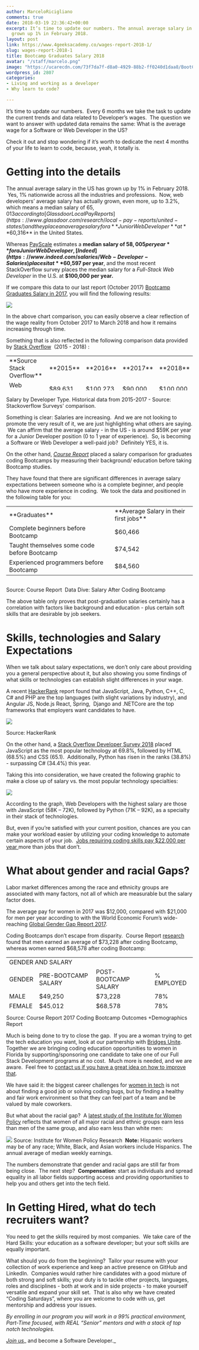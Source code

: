 ```yaml
---
author: MarceloRicigliano
comments: true
date: 2018-03-19 22:36:42+00:00
excerpt: It’s time to update our numbers. The annual average salary in the US has
  grown up 1% in February 2018.
layout: post
link: https://www.4geeksacademy.co/wages-report-2018-1/
slug: wages-report-2018-1
title: Bootcamp Graduates Salary 2018
avatar: "/staff/marcelo.png"
image: "https://ucarecdn.com/73f7da7f-d8a0-4929-88b2-ff0240d1daa8/BootCamp2018021.jpg"
wordpress_id: 2807
categories:
- Living and working as a developer
- Why learn to code?

---
```


It’s time to update our numbers.  Every 6 months we take the task to update the current trends and data related to Developer’s wages.  The question we want to answer with updated data remains the same: What is the average wage for a Software or Web Developer in the US?

Check it out and stop wondering if it’s worth to dedicate the next 4 months of your life to learn to code, because, yeah, it totally is.


# Getting into the details


The annual average salary in the US has grown up by 1% in February 2018.  Yes, 1% nationwide across all the industries and professions.  Now, web developers’ average salary has actually grown, even more, up to 3.2%, which means a median salary of $65,013 according to [Glassdoor Local Pay Reports](https://www.glassdoor.com/research/local-pay-reports/united-states/) and they place an average salary for a **Junior Web Developer **at** $60,316** in the United States.

Whereas [PayScale](https://www.payscale.com/research/US/Job=Web_Developer/Salary) estimates a **median salary of $58,005 per year** for a Junior Web Developer,  [Indeed](https://www.indeed.com/salaries/Web-Developer-Salaries) places it at **$60,597 per year**, and the most recent StackOverflow survey places the median salary for a _Full-Stack Web Developer_ in the U.S. at **$100,000 per year.**

If we compare this data to our last report (October 2017) [Bootcamp Graduates Salary in 2017](https://www.4geeksacademy.co/pay-tuition-4geeks-2/), you will find the following results:

![](https://ucarecdn.com/cd793753-0b98-46b0-9d80-d1303dc78e9e/ScreenShot20180319at63214PMe1521498827339.png)

In the above chart comparison, you can easily observe a clear reflection of the wage reality from October 2017 to March 2018 and how it remains increasing through time.

Something that is also reflected in the following comparison data provided by [Stack Overflow](https://insights.stackoverflow.com/survey/2017#overview)  (2015 - 2018) :
<table width="482" style="height: 93px;" class="table table-striped aligncenter" >
<tbody >
<tr >

<td >**Source Stack Overflow**
</td>

<td >**2015**
</td>

<td >**2016**
</td>

<td >**2017**
</td>

<td >**2018**
</td>
</tr>
<tr >

<td >Web Developer
</td>

<td >$89,631
</td>

<td >$100,273
</td>

<td >$90,000
</td>

<td >$100,000
</td>
</tr>
</tbody>
</table>



Salary by Developer Type. Historical data from 2015-2017 - Source: Stackoverflow Surveys' comparison.




Something is clear: Salaries are increasing.  And we are not looking to promote the very result of it, we are just highlighting what others are saying.  We can affirm that the average salary - in the US - is around $59K per year for a Junior Developer position (0 to 1 year of experience).  So, is becoming a Software or Web Developer a well-paid job?  Definitely YES, it is.

On the other hand, _[Course Report](https://www.coursereport.com/blog/salaries-after-coding-bootcamp)_ placed a salary comparison for graduates coding Bootcamps by measuring their background/ education before taking Bootcamp studies.

They have found that there are significant differences in average salary expectations between someone who is a complete beginner, and people who have more experience in coding.  We took the data and positioned in the following table for you:
<table width="610" style="height: 200px;" class="table table-striped aligncenter" >
<tbody >
<tr >

<td >**Graduates**
</td>

<td >**Average Salary in their first jobs**
</td>
</tr>
<tr >

<td >Complete beginners before Bootcamp
</td>

<td >$60,466
</td>
</tr>
<tr >

<td >Taught themselves some code before Bootcamp
</td>

<td >$74,542
</td>
</tr>
<tr >

<td >Experienced programmers before Bootcamp
</td>

<td >$84,560
</td>
</tr>
</tbody>
</table>



Source: Course Report  Data Dive: Salary After Coding Bootcamp


The above table only proves that post-graduation salaries certainly has a correlation with factors like background and education - plus certain soft skills that are desirable by job seekers.


# Skills, technologies and Salary Expectations


When we talk about salary expectations, we don’t only care about providing you a general perspective about it, but also showing you some findings of what skills or technologies can establish slight differences in your wage.

A recent [HackerRank](https://research.hackerrank.com/developer-skills/2018/) report found that JavaScript, Java, Python, C++, C, C# and PHP are the top languages (with slight variations by industry), and Angular JS, Node.js React, Spring,  Django and .NETCore are the top frameworks that employers want candidates to have.

![](https://ucarecdn.com/3fa393f1-08bd-4fb2-9484-1da1fcf9b56b/GRAFICA011768x484.jpg)


Source: HackerRank




On the other hand, a [Stack Overflow Developer Survey 2018](https://insights.stackoverflow.com/survey/2018/#most-popular-technologies) placed JavaScript as the most popular technology at 69.8%, followed by HTML (68.5%) and CSS (65.1).  Additionally, Python has risen in the ranks (38.8%) - surpassing C# (34.4%) this year.

Taking this into consideration, we have created the following graphic to make a close up of salary vs. the most popular technology specialties:

![](https://ucarecdn.com/d0330904-b779-44fe-b776-eb465e9973d1/BOOTCAMP201801768x505.png)

According to the graph, Web Developers with the highest salary are those with JavaScript (58K – 72K), followed by Python (71K – 92K), as a specialty in their stack of technologies.

But, even if you’re satisfied with your current position, chances are you can make your workload easier by utilizing your coding knowledge to automate certain aspects of your job.  [Jobs requiring coding skills pay $22,000 per year ](https://www.monster.com/career-advice/article/coding-skills-land-high-paying-jobs-0916)more than jobs that don’t.


# What about gender and racial Gaps? 


Labor market differences among the race and ethnicity groups are associated with many factors, not all of which are measurable but the salary factor does.

The average pay for women in 2017 was $12,000, compared with $21,000 for men per year according to with the World Economic Forum’s wide-reaching [Global Gender Gap Report 2017](http://reports.weforum.org/global-gender-gap-report-2017/global-gender-gap-index-2017/).

Coding Bootcamps don’t escape from disparity.  Course Report [research](https://www.coursereport.com/blog/salaries-after-coding-bootcamp) found that men earned an average of $73,228 after coding Bootcamp, whereas women earned $68,578 after coding Bootcamp:
<table width="600" style="height: 138px;" class="table table-striped" >
<tbody >
<tr >

<td colspan="4" >GENDER AND SALARY
</td>
</tr>
<tr >

<td >GENDER
</td>

<td >PRE-BOOTCAMP SALARY
</td>

<td >POST-BOOTCAMP SALARY
</td>

<td >% EMPLOYED
</td>
</tr>
<tr >

<td >MALE
</td>

<td >$49,250
</td>

<td >$73,228
</td>

<td >78%
</td>
</tr>
<tr >

<td >FEMALE
</td>

<td >$45,012
</td>

<td >$68,578
</td>

<td >78%
</td>
</tr>
</tbody>
</table>


Source: Course Report 2017 Coding Bootcamp Outcomes +Demographics Report


Much is being done to try to close the gap.  If you are a woman trying to get the tech education you want, look at our partnership with [Bridges Unite](https://www.bridgesunite.com/).  Together we are bringing coding education opportunities to women in Florida by supporting/sponsoring one candidate to take one of our Full Stack Development programs at no cost.  Much more is needed, and we are aware.  Feel free to [contact us if you have a great idea on how to improve that](mailto:info@4geeksacademy.com). 

We have said it: the biggest career challenges for [women in tech](https://www.4geeksacademy.co/women-in-tech-2017/) is not about finding a good job or solving coding bugs, but by finding a healthy and fair work environment so that they can feel part of a team and be valued by male coworkers.

But what about the racial gap?  A [latest study of the Institute for Women Policy](https://iwpr.org/publications/gender-wage-gap-2017-race-ethnicity/) reflects that women of all major racial and ethnic groups earn less than men of the same group, and also earn less than white men:

![](https://ucarecdn.com/f35dc277-9384-4e06-a015-d83d60e24c73/ScreenShot20180320at101254AM.png)
Source: Institute for Women Policy Research  **Note:** Hispanic workers may be of any race; White, Black, and Asian workers include Hispanics. The annual average of median weekly earnings. 

The numbers demonstrate that gender and racial gaps are still far from being close.  The next step?  **Compensation**: start as individuals and spread equality in all labor fields supporting access and providing opportunities to help you and others get into the tech field.


# In Getting Hired, what do tech recruiters want?


You need to get the skills required by most companies.  We take care of the Hard Skills: your education as a software developer; but your soft skills are equally important.

What should you do from the beginning?  Tailor your resume with your collection of work experience and keep an active presence on GitHub and LinkedIn.  Companies would rather hire candidates with a good mixture of both strong and soft skills; your duty is to tackle other projects, languages, roles and disciplines - both at work and in side projects - to make yourself versatile and expand your skill set.  That is also why we have created “Coding Saturdays”, where you are welcome to code with us, get mentorship and address your issues.

_By enrolling in our program you will work in a 99% practical environment, Part-Time focused, with REAL “Senior” mentors and with a stack of top notch technologies._

[_Join us_](https://www.4geeksacademy.co/apply/)_ and become a Software Developer._
